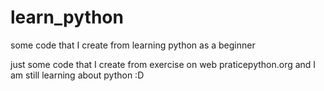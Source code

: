 # learn_python
some code that I create from learning python as a beginner

just some code that I create from exercise on web praticepython.org and I am still learning about python :D
